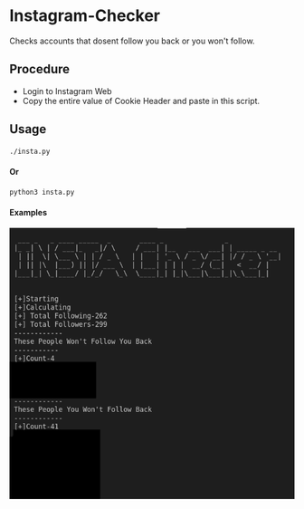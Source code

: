 # Instagram-Checker
Checks accounts that dosent follow you back or you won't follow.

## Procedure
- Login to Instagram Web
- Copy the entire value of Cookie Header and paste in this script.

## Usage

````bash
./insta.py
````
#### Or

````bash
python3 insta.py
````

#### Examples
 ![Example1](https://raw.githubusercontent.com/rahuldraz/Instagram-Checker/main/example.png)
